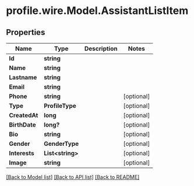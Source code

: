 # profile.wire.Model.AssistantListItem

## Properties

Name | Type | Description | Notes
------------ | ------------- | ------------- | -------------
**Id** | **string** |  | 
**Name** | **string** |  | 
**Lastname** | **string** |  | 
**Email** | **string** |  | 
**Phone** | **string** |  | [optional] 
**Type** | **ProfileType** |  | [optional] 
**CreatedAt** | **long** |  | [optional] 
**BirthDate** | **long?** |  | [optional] 
**Bio** | **string** |  | [optional] 
**Gender** | **GenderType** |  | [optional] 
**Interests** | **List&lt;string&gt;** |  | [optional] 
**Image** | **string** |  | [optional] 

[[Back to Model list]](../README.md#documentation-for-models) [[Back to API list]](../README.md#documentation-for-api-endpoints) [[Back to README]](../README.md)

